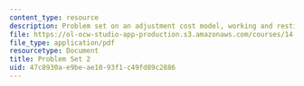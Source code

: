 ```yaml
---
content_type: resource
description: Problem set on an adjustment cost model, working and resting, and non-differentiabilities.
file: https://ol-ocw-studio-app-production.s3.amazonaws.com/courses/14-451-dynamic-optimization-methods-with-applications-fall-2009/47c8930ae9beae1093f1c49fd89c2886_MIT14_451F09_pset2.pdf
file_type: application/pdf
resourcetype: Document
title: Problem Set 2
uid: 47c8930a-e9be-ae10-93f1-c49fd89c2886
---
```

